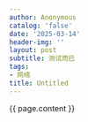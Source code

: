 ```yaml
---
author: Anonymous
catalog: 'false'
date: '2025-03-14'
header-img: ''
layout: post
subtitle: 测试而已
tags:
- 网络
title: Untitled
---
```


{{ page.content }}
